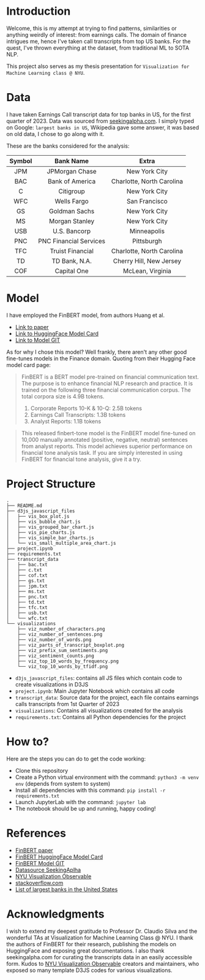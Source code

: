 # Introduction

Welcome, this is my attempt at trying to find patterns, similarities or anything weirdly of interest: from earnings calls. The domain of finance intrigues me, hence I've taken call transcripts from top US banks. For the quest, I've thrown everything at the dataset, from traditional ML to SOTA NLP.

This project also serves as my thesis presentation for `Visualization for Machine Learning class @ NYU`.

# Data

I have taken Earnings Call transcript data for top banks in US, for the first quarter of 2023. Data was sourced from [seekingalpha.com](https://seekingalpha.com/). I simply typed on Google: `largest banks in US`, Wikipedia gave some answer, it was based on old data, I chose to go along with it.

These are the banks considered for the analysis:

| Symbol | Bank Name | Extra |
| :---: | :---: | :---: |
| JPM | JPMorgan Chase | New York City |
| BAC | Bank of America | Charlotte, North Carolina |
| C | Citigroup | New York City |
| WFC | Wells Fargo | San Francisco |
| GS | Goldman Sachs | New York City |
| MS | Morgan Stanley | New York City |
| USB | U.S. Bancorp | Minneapolis |
| PNC | PNC Financial Services | Pittsburgh |
| TFC | Truist Financial | Charlotte, North Carolina |
| TD | TD Bank, N.A. | Cherry Hill, New Jersey |
| COF | Capital One | McLean, Virginia |

# Model

I have employed the FinBERT model, from authors Huang et al.
+ [Link to paper](https://papers.ssrn.com/sol3/papers.cfm?abstract_id=3910214)
+ [Link to HuggingFace Model Card](https://huggingface.co/yiyanghkust/finbert-tone)
+ [Link to Model GIT](https://github.com/yya518/FinBERT)

As for why I chose this model? Well frankly, there aren't any other good fine-tunes models in the Finance domain. Quoting from their Hugging Face model card page:


>FinBERT is a BERT model pre-trained on financial communication text. The purpose is to enhance financial NLP research and practice. It is trained on the following three financial communication corpus. The total corpora size is 4.9B tokens.
>1. Corporate Reports 10-K & 10-Q: 2.5B tokens
>2. Earnings Call Transcripts: 1.3B tokens
>3. Analyst Reports: 1.1B tokens

>This released finbert-tone model is the FinBERT model fine-tuned on 10,000 manually annotated (positive, negative, neutral) sentences from analyst reports. This model achieves superior performance on financial tone analysis task. If you are simply interested in using FinBERT for financial tone analysis, give it a try.


# Project Structure

```shell
.
├── README.md
├── d3js_javascript_files
│   ├── vis_box_plot.js
│   ├── vis_bubble_chart.js
│   ├── vis_grouped_bar_chart.js
│   ├── vis_pie_charts.js
│   ├── vis_simple_bar_charts.js
│   └── vis_small_multiple_area_chart.js
├── project.ipynb
├── requirements.txt
├── transcript_data
│   ├── bac.txt
│   ├── c.txt
│   ├── cof.txt
│   ├── gs.txt
│   ├── jpm.txt
│   ├── ms.txt
│   ├── pnc.txt
│   ├── td.txt
│   ├── tfc.txt
│   ├── usb.txt
│   └── wfc.txt
└── visualizations
    ├── viz_number_of_characters.png
    ├── viz_number_of_sentences.png
    ├── viz_number_of_words.png
    ├── viz_parts_of_transcript_boxplot.png
    ├── viz_prefix_sum_sentiments.png
    ├── viz_sentiment_counts.png
    ├── viz_top_10_words_by_frequency.png
    └── viz_top_10_words_by_tfidf.png
```

+ `d3js_javascript_files`: contains all JS files which contain code to create visualizations in D3JS
+ `project.ipynb`: Main Jupyter Notebook which contains all code
+ `transcript_data`: Source data for the project, each file contains earnings calls transcripts from 1st Quarter of 2023
+ `visualizations`: Contains all visualizations created for the analysis
+ `requirements.txt`: Contains all Python dependencies for the project

# How to?

Here are the steps you can do to get the code working:

+ Clone this repository
+ Create a Python virtual environment with the command: `python3 -m venv env` (depends from system to system)
+ Install all dependencies with this command: `pip install -r requirements.txt`
+ Launch JupyterLab with the command: `jupyter lab`
+ The notebook should be up and running, happy coding!


# References

+ [FinBERT paper](https://papers.ssrn.com/sol3/papers.cfm?abstract_id=3910214)
+ [FinBERT HuggingFace Model Card](https://huggingface.co/yiyanghkust/finbert-tone)
+ [FinBERT Model GIT](https://github.com/yya518/FinBERT)
+ [Datasource SeekingAplha](https://seekingalpha.com/)
+ [NYU Visualization Observable](https://observablehq.com/@nyuvis)
+ [stackoverflow.com](https://stackoverflow.com/)
+ [List of largest banks in the United States](https://en.wikipedia.org/wiki/List_of_largest_banks_in_the_United_States)

# Acknowledgments

I wish to extend my deepest gratitude to Professor Dr. Claudio Silva and the wonderful TAs at Visualization for Machine Learning Class @ NYU. I thank the authors of FinBERT for their research, publishing the models on HuggingFace and exposing great documentations. I also thank seekingalpha.com for curating the transcripts data in an easily accessible form. Kudos to [NYU Visualization Observable](https://observablehq.com/@nyuvis) creators and maintainers, who exposed so many template D3JS codes for various visualizations.